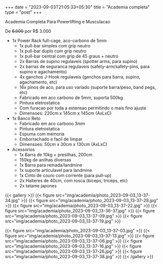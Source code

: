 +++
date = "2023-09-03T21:05:33+05:30"
title = "Academia completa"
type = "post"
+++

Academia Completa Para Powerlifting e Musculacao

De ~~6.000~~ por <span class="price">R$ 3.000</span>

- 1x Power Rack full-cage, aco-carbono de 5mm
	- 1x pull-bar simples com grip neutro
	- 1x pull-bar duplo com grip neutro
	- 1x pull-bar central com grip de 45 graus + neutro
	- 2x Barras de supino regulaveis (spotter arms, para supino)
	- 2x barras de seguranca regulaveis (safety-arm/safety-pins, para supino e agachamento)
	- 4x ganchos J-Hook regulaveis (ganchos para barra, supino, agachamento, etc)
	- 16x pinos de aco, para uso variado (suporte barra/peso, band pegs, etc)
	- Fabricado em aco carbono de 5mm, suporta 500kg
	- Pintura eletrostatica
	- Com furacao por toda a extensao permitindo o mais fino ajuste
	- Dimensoes: 220cm x 145cm x 145cm (AxLxC)
- 1x Banco Reto
	- Fabricado em aco carbono 3mm
	- Pintura eletrostatica
	- Espuma com memoria
	- Emborrachado e facil de limpar
	- Dimensoes: 50cm x 30cm x 130cm (AxLxC)
- Acessorios
	- 1x Barra de 10kg + presilhas, 200cm
	- 150kg de anilhas diversas
	- 1x Barra para remada/landmine
	- 1x suporte articulavel para landmine
	- 1x Cinto de couro com corrente (para pull-up)
	- 2x Halteres de 40cm, com rosca (biceps, triceps, etc)
	- 2x tatame japones


{{< gallery >}}
{{< figure src="img/academia/photo_2023-09-03_13-37-34.jpg" >}}
{{< figure src="img/academia/photo_2023-09-03_13-37-29.jpg" >}}
{{< figure src="img/academia/photo_2023-09-03_13-37-22.jpg" >}}
{{< figure src="img/academia/photo_2023-09-03_13-36-37.jpg" >}}
{{< figure src="img/academia/photo_2023-09-03_13-37-09.jpg" >}}
{{< figure src="img/academia/photo_2023-09-03_13-37-19.jpg" >}}

{{< figure src="img/academia/photo_2023-09-03_13-37-03.jpg" >}}
{{< figure src="img/academia/photo_2023-09-03_13-37-13.jpg" >}}
{{< figure src="img/academia/photo_2023-09-03_13-37-06.jpg" >}}
{{< figure src="img/academia/photo_2023-09-03_13-37-16.jpg" >}}
{{< figure src="img/academia/photo_2023-09-03_13-37-26.jpg" >}}
{{< figure src="img/academia/photo_2023-09-03_13-37-38.jpg" >}}
{{< /gallery >}}

